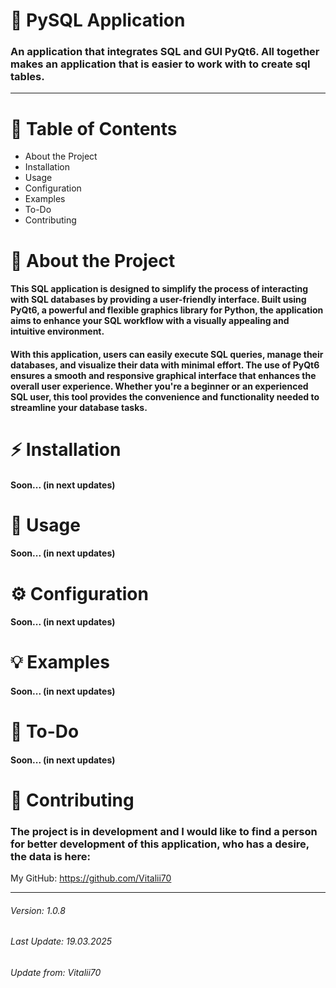 # 📌 PySQL Application
       
### An application that integrates SQL and GUI PyQt6. All together makes an application that is easier to work with to create sql tables.

---
# 📖 Table of Contents
+ About the Project
+ Installation
+ Usage
+ Configuration
+ Examples
+ To-Do
+ Contributing

# 🎯 About the Project
#### This SQL application is designed to simplify the process of interacting with SQL databases by providing a user-friendly interface. Built using PyQt6, a powerful and flexible graphics library for Python, the application aims to enhance your SQL workflow with a visually appealing and intuitive environment.

#### With this application, users can easily execute SQL queries, manage their databases, and visualize their data with minimal effort. The use of PyQt6 ensures a smooth and responsive graphical interface that enhances the overall user experience. Whether you're a beginner or an experienced SQL user, this tool provides the convenience and functionality needed to streamline your database tasks.

# ⚡ Installation
#### Soon... (in next updates)

# 🚀 Usage
#### Soon... (in next updates)

# ⚙ Configuration
#### Soon... (in next updates)

# 💡 Examples
#### Soon... (in next updates)

# 📌 To-Do
#### Soon... (in next updates)

# 🤝 Contributing
### The project is in development and I would like to find a person for better development of this application, who has a desire, the data is here:
My GitHub: https://github.com/Vitalii70

----
###### Version: 1.0.8
###### Last Update: 19.03.2025
###### Update from: Vitalii70
 